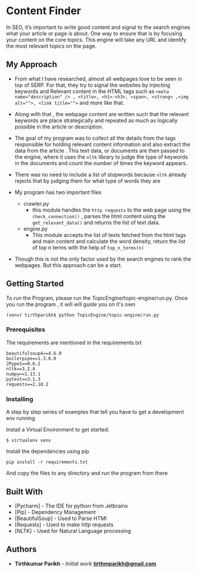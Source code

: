 # Content Finder

In SEO, it’s important to write good content and signal to the search engines what your article or page is about.
One way to ensure that is by focusing your content on the core topics. This engine will take any URL and identify the
most relevant topics on the page.

## My Approach

* From what I have researched, almost all webpages love to be seen in top of 
SERP. For that, they try to signal the websites by injecting keywords and Relevant content in the HTML tags such as 
```<meta name="description" /> , <title>, <h1>-<h3>, <span>, <strong> ,<img alt="">, <link title="">```
and more like that. 

* Along with that , the webpage content are written such that the relevant keywords are place strategically and repeated
 as much as logically
 possible in the article or description.

* The goal of my program was to collect all the details from the tags responsible for holding 
relevant content information and also extract the data from the article . 
This text data, or documents are then passed to the engine, where it uses the 
```nltk``` library to judge the type of keywords in the documents and count the number of
times the keyword appears. 

* There was no need to include a list of stopwords because ```nltk``` already rejects that by judging them for what type
 of words they are

* My program has two important files
    * crawler.py
        * this module handles the ```http requests``` to the web page using the ```check_connection()``` , parses the 
        html content using the ```get_relevant_data()```
        and returns the list of text data.
    * engine.py
        * This module accepts the list of texts fetched from the html tags and main content and calculate the word 
        density, return the list of top n terms 
        with the help of ```top_n_terms(n)```

* Though this is not the only factor used by the search engines to rank the webpages. But this approach can be a start.
## Getting Started

To run the Program, please run the TopicEngine/topic-engine/run.py.
Once you run the program , it will will guide you on it's own

```
(venv) tirthparikh$ python TopicEngine/topic-engine/run.py 
```

### Prerequisites

The requirements are mentioned in the requirements.txt
```
beautifulsoup4==4.6.0
boilerpipe==1.3.0.0
JPype1==0.6.2
nltk==3.2.4
numpy==1.13.1
pytest==3.1.3
requests==2.18.2
```

### Installing

A step by step series of examples that tell you have to get a development env running

Install a Virtual Environment to get started.

```
$ virtualenv venv
```

Install the dependencies using pip
```
pip install -r requirements.txt
```

And copy the files to any directory and run the program from there

## Built With

* [Pycharm] - The IDE for python from Jetbrains
* [Pip] - Dependency Management
* [BeautifulSoup] - Used to Parse HTMl
* [Requests] - Used to make http requests
* [NLTK] - Used for Natural Language processing

## Authors

* **Tirthkumar Parikh** - *Initial work* 
**tirthmparikh@gmail.com**
#

